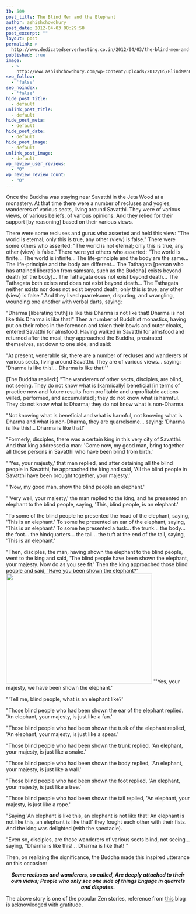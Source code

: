 ```yaml
---
ID: 509
post_title: The Blind Men and the Elephant
author: ashishchowdhury
post_date: 2012-04-03 08:29:50
post_excerpt: ""
layout: post
permalink: >
  http://www.dedicatedserverhosting.co.in/2012/04/03/the-blind-men-and-the-elephant/
published: true
image:
  - >
    http://www.ashishchowdhury.com/wp-content/uploads/2012/05/BlindMenElephant.jpg
seo_follow:
  - 'false'
seo_noindex:
  - 'false'
hide_post_title:
  - default
unlink_post_title:
  - default
hide_post_meta:
  - default
hide_post_date:
  - default
hide_post_image:
  - default
unlink_post_image:
  - default
wp_review_user_reviews:
  - "0"
wp_review_review_count:
  - "0"
---
```

Once the Buddha was staying near Savatthi in the Jeta Wood at a monastery. At that time there were a number of recluses and yogies, wanderers of various sects, living around Savatthi. They were of various views, of various beliefs, of various opinions. And they relied for their support [by reasoning] based on their various views.

There were some recluses and gurus who asserted and held this view: "The world is eternal; only this is true, any other (view) is false." There were some others who asserted: "The world is not eternal; only this is true, any other (view) is false." There were yet others who asserted:
"The world is finite...
The world is infinite...
The life-principle and the body are the same...
The life-principle and the body are different...
The Tathagata [person who has attained liberation from samsara, such as the Buddha] exists beyond death [of the body]...
The Tathagata does not exist beyond death...
The Tathagata both exists and does not exist beyond death...
The Tathagata neither exists nor does not exist beyond death; only this is true, any other (view) is false."
And they lived quarrelsome, disputing, and wrangling, wounding one another with verbal darts, saying:

"Dharma [liberating truth] is like this
Dharma is not like that!
Dharma is not like this
Dharma is like that!"
Then a number of Buddhist monastics, having put on their robes in the forenoon and taken their bowls and outer cloaks, entered Savatthi for almsfood. Having walked in Savatthi for almsfood and returned after the meal, they approached the Buddha, prostrated themselves, sat down to one side, and said:

"At present, venerable sir, there are a number of recluses and wanderers of various sects, living around Savatthi. They are of various views... saying: 'Dharma is like this!... Dharma is like that!'"

[The Buddha replied:] "The wanderers of other sects, disciples, are blind, not seeing. They do not know what is [karmically] beneficial [in terms of practice now and future results from profitable and unprofitable actions willed, performed, and accumulated]; they do not know what is harmful. They do not know what is Dharma; they do not know what is non-Dharma.

"Not knowing what is beneficial and what is harmful, not knowing what is Dharma and what is non-Dharma, they are quarrelsome... saying: 'Dharma is like this!... Dharma is like that!'

"Formerly, disciples, there was a certain king in this very city of Savatthi. And that king addressed a man: 'Come now, my good man, bring together all those persons in Savatthi who have been blind from birth.'

"'Yes, your majesty,' that man replied, and after detaining all the blind people in Savatthi, he approached the king and said, 'All the blind people in Savatthi have been brought together, your majesty.'

"'Now, my good man, show the blind people an elephant.'

"'Very well, your majesty,' the man replied to the king, and he presented an elephant to the blind people, saying, 'This, blind people, is an elephant.'

"To some of the blind people he presented the head of the elephant, saying, 'This is an elephant.' To some he presented an ear of the elephant, saying, 'This is an elephant.' To some he presented a tusk... the trunk... the body... the foot... the hindquarters... the tail... the tuft at the end of the tail, saying, 'This is an elephant.'

"Then, disciples, the man, having shown the elephant to the blind people, went to the king and said, 'The blind people have been shown the elephant, your majesty. Now do as you see fit.' Then the king approached those blind people and said, 'Have you been shown the elephant?'
<a href="http://www.ashishchowdhury.com/wp-content/uploads/2012/05/BlindMenElephant.jpg"><img class="alignnone size-full wp-image-494" title="makes_you_stronger" src="http://www.ashishchowdhury.com/wp-content/uploads/2012/05/BlindMenElephant.jpg" alt="" width="400" height="300" /></a>
"'Yes, your majesty, we have been shown the elephant.'

"'Tell me, blind people, what is an elephant like?'

"Those blind people who had been shown the ear of the elephant replied. 'An elephant, your majesty, is just like a fan.'

"Those blind people who had been shown the tusk of the elephant replied, 'An elephant, your majesty, is just like a spear.'

"Those blind people who had been shown the trunk replied, 'An elephant, your majesty, is just like a snake.'

"Those blind people who had been shown the body replied, 'An elephant, your majesty, is just like a wall.'

"Those blind people who had been shown the foot replied, 'An elephant, your majesty, is just like a tree.'

"Those blind people who had been shown the tail replied, 'An elephant, your majesty, is just like a rope.'

"Saying 'An elephant is like this, an elephant is not like that! An elephant is not like this, an elephant is like that!' they fought each other with their fists. And the king was delighted (with the spectacle).

"Even so, disciples, are those wanderers of various sects blind, not seeing... saying, "Dharma is like this!... Dharma is like that!'"

Then, on realizing the significance, the Buddha made this inspired utterance on this occasion:
<p style="text-align: center;"><em><strong>Some recluses and wanderers, so called,
Are deeply attached to their own views;
People who only see one side of things
Engage in quarrels and disputes.</strong></em></p>
The above story is one of the popular Zen stories, reference from <a href="http://wisdomquarterly.blogspot.in/" target="_blank">this</a> blog is acknowledged with gratitude.